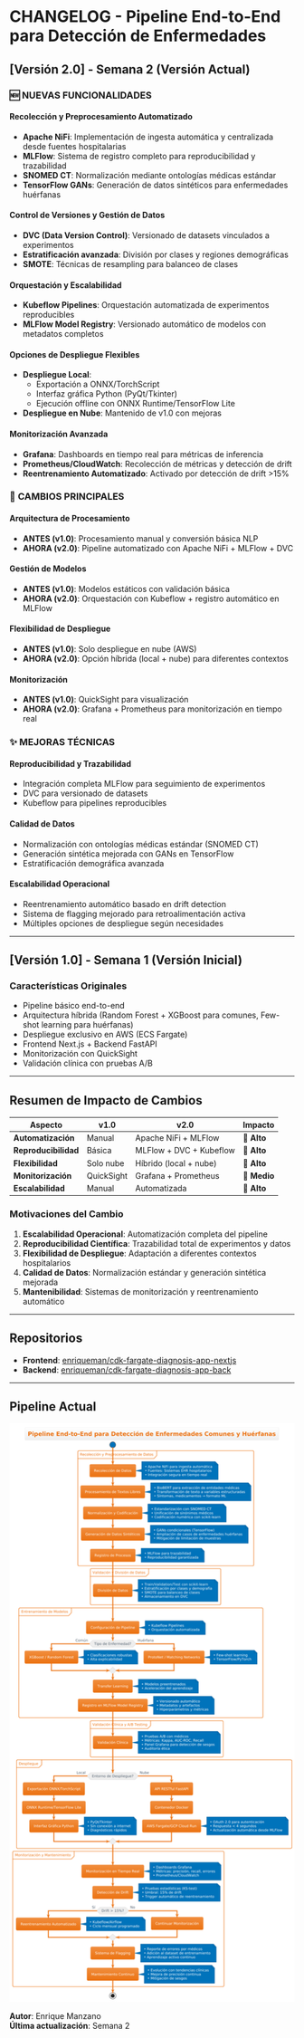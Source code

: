 # CHANGELOG - Pipeline End-to-End para Detección de Enfermedades

## [Versión 2.0] - Semana 2 (Versión Actual)

### 🆕 **NUEVAS FUNCIONALIDADES**

#### **Recolección y Preprocesamiento Automatizado**
- **Apache NiFi**: Implementación de ingesta automática y centralizada desde fuentes hospitalarias
- **MLFlow**: Sistema de registro completo para reproducibilidad y trazabilidad
- **SNOMED CT**: Normalización mediante ontologías médicas estándar
- **TensorFlow GANs**: Generación de datos sintéticos para enfermedades huérfanas

#### **Control de Versiones y Gestión de Datos**
- **DVC (Data Version Control)**: Versionado de datasets vinculados a experimentos
- **Estratificación avanzada**: División por clases y regiones demográficas
- **SMOTE**: Técnicas de resampling para balanceo de clases

#### **Orquestación y Escalabilidad**
- **Kubeflow Pipelines**: Orquestación automatizada de experimentos reproducibles
- **MLFlow Model Registry**: Versionado automático de modelos con metadatos completos

#### **Opciones de Despliegue Flexibles**
- **Despliegue Local**: 
  - Exportación a ONNX/TorchScript
  - Interfaz gráfica Python (PyQt/Tkinter)
  - Ejecución offline con ONNX Runtime/TensorFlow Lite
- **Despliegue en Nube**: Mantenido de v1.0 con mejoras

#### **Monitorización Avanzada**
- **Grafana**: Dashboards en tiempo real para métricas de inferencia
- **Prometheus/CloudWatch**: Recolección de métricas y detección de drift
- **Reentrenamiento Automatizado**: Activado por detección de drift >15%

### 🔄 **CAMBIOS PRINCIPALES**

#### **Arquitectura de Procesamiento**
- **ANTES (v1.0)**: Procesamiento manual y conversión básica NLP
- **AHORA (v2.0)**: Pipeline automatizado con Apache NiFi + MLFlow + DVC

#### **Gestión de Modelos**
- **ANTES (v1.0)**: Modelos estáticos con validación básica
- **AHORA (v2.0)**: Orquestación con Kubeflow + registro automático en MLFlow

#### **Flexibilidad de Despliegue**
- **ANTES (v1.0)**: Solo despliegue en nube (AWS)
- **AHORA (v2.0)**: Opción híbrida (local + nube) para diferentes contextos

#### **Monitorización**
- **ANTES (v1.0)**: QuickSight para visualización
- **AHORA (v2.0)**: Grafana + Prometheus para monitorización en tiempo real

### ✨ **MEJORAS TÉCNICAS**

#### **Reproducibilidad y Trazabilidad**
- Integración completa MLFlow para seguimiento de experimentos
- DVC para versionado de datasets
- Kubeflow para pipelines reproducibles

#### **Calidad de Datos**
- Normalización con ontologías médicas estándar (SNOMED CT)
- Generación sintética mejorada con GANs en TensorFlow
- Estratificación demográfica avanzada

#### **Escalabilidad Operacional**
- Reentrenamiento automático basado en drift detection
- Sistema de flagging mejorado para retroalimentación activa
- Múltiples opciones de despliegue según necesidades

---

## [Versión 1.0] - Semana 1 (Versión Inicial)

### **Características Originales**
- Pipeline básico end-to-end
- Arquitectura híbrida (Random Forest + XGBoost para comunes, Few-shot learning para huérfanas)
- Despliegue exclusivo en AWS (ECS Fargate)
- Frontend Next.js + Backend FastAPI
- Monitorización con QuickSight
- Validación clínica con pruebas A/B

---

## **Resumen de Impacto de Cambios**

| **Aspecto** | **v1.0** | **v2.0** | **Impacto** |
|-------------|----------|----------|-------------|
| **Automatización** | Manual | Apache NiFi + MLFlow | 🚀 **Alto** |
| **Reproducibilidad** | Básica | MLFlow + DVC + Kubeflow | 🚀 **Alto** |
| **Flexibilidad** | Solo nube | Híbrido (local + nube) | 🚀 **Alto** |
| **Monitorización** | QuickSight | Grafana + Prometheus | 🔧 **Medio** |
| **Escalabilidad** | Manual | Automatizada | 🚀 **Alto** |

### **Motivaciones del Cambio**
1. **Escalabilidad Operacional**: Automatización completa del pipeline
2. **Reproducibilidad Científica**: Trazabilidad total de experimentos y datos
3. **Flexibilidad de Despliegue**: Adaptación a diferentes contextos hospitalarios
4. **Calidad de Datos**: Normalización estándar y generación sintética mejorada
5. **Mantenibilidad**: Sistemas de monitorización y reentrenamiento automático

---

## **Repositorios**

- **Frontend**: [enriqueman/cdk-fargate-diagnosis-app-nextjs](https://github.com/enriqueman/cdk-fargate-diagnosis-app-nextjs)
- **Backend**: [enriqueman/cdk-fargate-diagnosis-app-back](https://github.com/enriqueman/cdk-fargate-diagnosis-app-back)

---

## **Pipeline Actual**

![Pipeline End-to-End para Detección de Enfermedades Comunes y Huérfanas](Pipeline%20End-to-End%20para%20Detección%20de%20Enfermedades%20Comunes%20y%20Huérfanas.png)


**Autor**: Enrique Manzano  
**Última actualización**: Semana 2